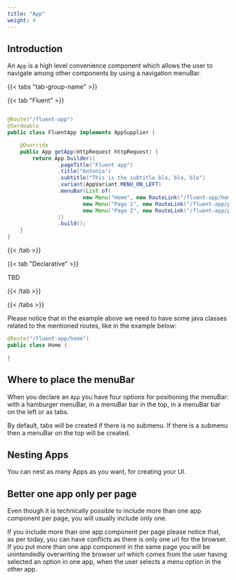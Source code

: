 ```yaml
---
title: "App"
weight: 4
---
```


## Introduction

An `App` is a high level convenience component which allows the user to navigate among other components by using a navigation menuBar.

{{< tabs "tab-group-name" >}}

{{< tab "Fluent" >}}

```java

@Route("/fluent-app")
@Serdeable
public class FluentApp implements AppSupplier {

    @Override
    public App getApp(HttpRequest httpRequest) {
        return App.builder()
                .pageTitle("Fluent app")
                .title("Antonia")
                .subtitle("This is the subtitle bla, bla, bla")
                .variant(AppVariant.MENU_ON_LEFT)
                .menuBar(List.of(
                        new Menu("Home", new RouteLink("/fluent-app/home"), true),
                        new Menu("Page 1", new RouteLink("/fluent-app/page1")),
                        new Menu("Page 2", new RouteLink("/fluent-app/page2"))
                ))
                .build();
    }
}

```

{{< /tab >}}

{{< tab "Declarative" >}}

TBD

{{< /tab >}}

{{< /tabs >}}


Please notice that in the example above we need to have some java classes related to the mentioned routes, like in the example below:

```java
@Route("/fluent-app/home")
public class Home {

}
```


## Where to place the menuBar

When you declare an `App` you have four options for positioning the menuBar: with a hamburger menuBar, in a menuBar bar in the top, in a menuBar bar on the left or as tabs.

By default, tabs will be created if there is no submenu. If there is a submenu then a menuBar on the top will be created.

## Nesting Apps

You can nest as many Apps as you want, for creating your UI.

## Better one app only per page

Even though it is technically possible to include more than one app component per page, you will usually include only one. 

If you include more than one app component per page please notice that, as per today, you can have conflicts as there is 
only one url for the browser. If you put more than one app component in the same page you will be unintendedly overwriting
the browser url which comes from the user having selected an option in one app, when the user selects a menu option 
in the other app.

